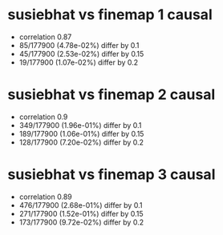 # susiebhat vs finemap  1 causal

- correlation 0.87
- 85/177900 (4.78e-02%) differ by 0.1
- 45/177900 (2.53e-02%) differ by 0.15
- 19/177900 (1.07e-02%) differ by 0.2


# susiebhat vs finemap  2 causal

- correlation 0.9
- 349/177900 (1.96e-01%) differ by 0.1
- 189/177900 (1.06e-01%) differ by 0.15
- 128/177900 (7.20e-02%) differ by 0.2


# susiebhat vs finemap  3 causal

- correlation 0.89
- 476/177900 (2.68e-01%) differ by 0.1
- 271/177900 (1.52e-01%) differ by 0.15
- 173/177900 (9.72e-02%) differ by 0.2


